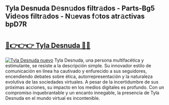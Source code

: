 ## Tyla Desnuda D𝚎sn𝚞dos filtr𝚊dos - Parts-Bg5 Vid𝚎os filtr𝚊dos - N𝚞evas f𝚘tos atr𝚊ctivas bpD7R

# <h2><a href="http://mbafo71.tromn.icu/?c=Tyla+Desnuda">🔗👉👉👉 Tyla Desnuda 🔗🔗</a></h2>

[![Tyla Desnuda nuevo](https://i.imgur.com/pEAQMta.gif)](http://mbafo71.tromn.icu/?c=Tyla+Desnuda)
Tyla Desnuda, una persona multifacética y estimulante, se resiste a la descripción simple. Su innovador estilo de comunicación en línea ha cautivado y enfurecido a sus seguidores, encendiendo debates sobre ética, autorrepresentación y la naturaleza evolutiva de las sociedades virtuales. A pesar de la incertidumbre de sus próximas acciones, su impacto en los medios digitales es profundo. Con un compromiso inquebrantable y un encanto innegable, la presencia de Tyla Desnuda en el mundo virtual es incontenible.

